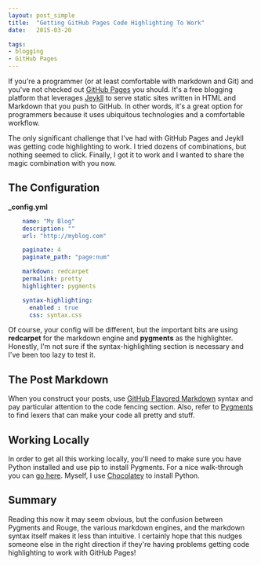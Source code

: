 ```yaml
---
layout: post_simple
title:  "Getting GitHub Pages Code Highlighting To Work"
date:   2015-03-20

tags:
- blogging
- GitHub Pages
---
```


If you're a programmer (or at least comfortable with markdown and Git) and you've not checked out [GitHub Pages](https://pages.github.com/) you should. It's a free blogging platform that leverages [Jeykll](http://jekyllrb.com/) to serve static sites written in HTML and Markdown that you push to GitHub. In other words, it's a great option for programmers because it uses ubiquitous technologies and a comfortable workflow.

The only significant challenge that I've had with GitHub Pages and Jeykll was getting code highlighting to work. I tried dozens of combinations, but nothing seemed to click. Finally, I got it to work and I wanted to share the magic combination with you now.

## The Configuration

**_config.yml**
```yaml
    name: "My Blog"
    description: ""
    url: "http://myblog.com"

    paginate: 4
    paginate_path: "page:num"

    markdown: redcarpet
    permalink: pretty
    highlighter: pygments

    syntax-highlighting:
      enabled : true
      css: syntax.css
```

Of course, your config will be different, but the important bits are using **redcarpet** for the markdown engine and **pygments** as the highlighter. Honestly, I'm not sure if the syntax-highlighting section is necessary and I've been too lazy to test it.

## The Post Markdown

When you construct your posts, use [GitHub Flavored Markdown](https://help.github.com/articles/github-flavored-markdown/) syntax and pay particular attention to the code fencing section. Also, refer to [Pygments](http://pygments.org/) to find lexers that can make your code all pretty and stuff.

## Working Locally

In order to get all this working locally, you'll need to make sure you have Python installed and use pip to install Pygments. For a nice walk-through you can [go here](http://jekyll-windows.juthilo.com/3-syntax-highlighting/). Myself, I use [Chocolatey](https://chocolatey.org/) to install Python.

## Summary

Reading this now it may seem obvious, but the confusion between Pygments and Rouge, the various markdown engines, and the markdown syntax itself makes it less than intuitive. I certainly hope that this nudges someone else in the right direction if they're having problems getting code highlighting to work with GitHub Pages!
